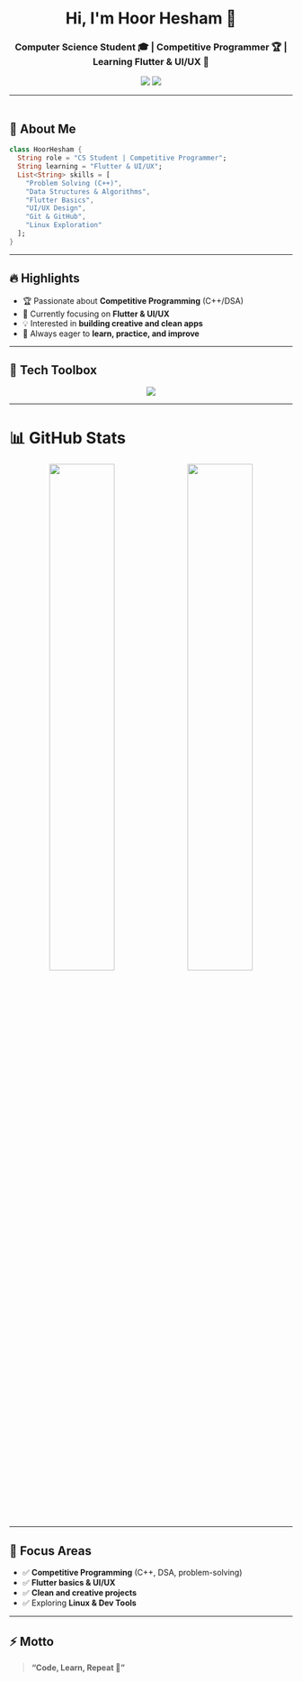 <h1 align="center">Hi, I'm Hoor Hesham 👋</h1>
<h3 align="center">Computer Science Student 🎓 | Competitive Programmer 🏆 | Learning Flutter & UI/UX 📱</h3>

<p align="center">
  <a href="https://linkedin.com/in/linkedin.com/in/hoor-hisham-167944304"><img src="https://img.shields.io/badge/Hoor%20Hesham-0077B5?style=for-the-badge&logo=linkedin&logoColor=white" /></a>
  <a href="mailto:hourhesham9@gmail.com"><img src="https://img.shields.io/badge/Email-D14836?style=for-the-badge&logo=gmail&logoColor=white" /></a>
</p>

---

<img src="https://media.giphy.com/media/3o7abKhOpu0NwenH3O/giphy.gif" width="100%" height="3px" />

## 🚀 About Me

```dart
class HoorHesham {
  String role = "CS Student | Competitive Programmer";
  String learning = "Flutter & UI/UX";
  List<String> skills = [
    "Problem Solving (C++)",
    "Data Structures & Algorithms",
    "Flutter Basics",
    "UI/UX Design",
    "Git & GitHub",
    "Linux Exploration"
  ];
}
````

---

## 🔥 Highlights

* 🏆 Passionate about **Competitive Programming** (C++/DSA)
* 📱 Currently focusing on **Flutter & UI/UX**
* 💡 Interested in **building creative and clean apps**
* 🌱 Always eager to **learn, practice, and improve**

---

## 🧰 Tech Toolbox

<p align="center">
  <img src="https://skillicons.dev/icons?i=cpp,java,python,dart,flutter,html,css,js,sqlite,firebase,vscode,git,github,figma,linux" />
</p>

---

# 📊 GitHub Stats

<p align="center">
  <img src="https://github-readme-stats.vercel.app/api?username=hoor-hi4am&show_icons=true&theme=tokyonight&hide_border=true&border_radius=10" width="48%" />
  <img src="https://github-readme-streak-stats.herokuapp.com/?user=hoor-hi4am&theme=tokyonight&hide_border=true&border_radius=10" width="48%" />
</p>

---

## 🎯 Focus Areas

* ✅ **Competitive Programming** (C++, DSA, problem-solving)
* ✅ **Flutter basics & UI/UX**
* ✅ **Clean and creative projects**
* ✅ Exploring **Linux & Dev Tools**

---

## ⚡️ Motto

> **“Code, Learn, Repeat 🚀”**
